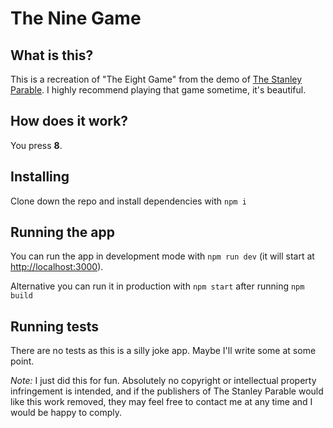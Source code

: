 # The Nine Game

## What is this?
This is a recreation of "The Eight Game" from the demo of [The Stanley Parable](https://store.steampowered.com/app/221910/The_Stanley_Parable/). I highly recommend playing that game sometime, it's beautiful.

## How does it work?
You press **8**.

## Installing
Clone down the repo and install dependencies with `npm i`

## Running the app
You can run the app in development mode with `npm run dev` (it will start at [http://localhost:3000](http://localhost:3000)).

Alternative you can run it in production with `npm start` after running `npm build`

## Running tests
There are no tests as this is a silly joke app. Maybe I'll write some at some point.

_Note:_ I just did this for fun. Absolutely no copyright or intellectual property infringement is intended, and if the publishers of The Stanley Parable would like this work removed, they may feel free to contact me at any time and I would be happy to comply.
